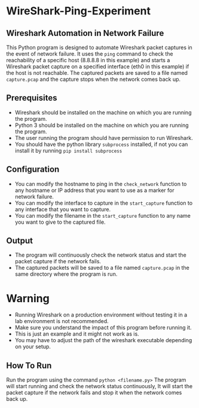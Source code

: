 # WireShark-Ping-Experiment
## Wireshark Automation in Network Failure

This Python program is designed to automate Wireshark packet captures in the event of network failure. It uses the `ping` command to check the reachability of a specific host (8.8.8.8 in this example) and starts a Wireshark packet capture on a specified interface (eth0 in this example) if the host is not reachable. The captured packets are saved to a file named `capture.pcap` and the capture stops when the network comes back up.

## Prerequisites
- Wireshark should be installed on the machine on which you are running the program.
- Python 3 should be installed on the machine on which you are running the program.
- The user running the program should have permission to run Wireshark.
- You should have the python library `subprocess` installed, if not you can install it by running `pip install subprocess`

## Configuration
- You can modify the hostname to ping in the `check_network` function to any hostname or IP address that you want to use as a marker for network failure.
- You can modify the interface to capture in the `start_capture` function to any interface that you want to capture.
- You can modify the filename in the `start_capture` function to any name you want to give to the captured file.

## Output
- The program will continuously check the network status and start the packet capture if the network fails.
- The captured packets will be saved to a file named `capture.pcap` in the same directory where the program is run.

# Warning 
- Running Wireshark on a production environment without testing it in a lab environment is not recommended.
- Make sure you understand the impact of this program before running it.
- This is just an example and it might not work as is.
- You may have to adjust the path of the wireshark executable depending on your setup.

## How To Run
Run the program using the command `python <filename.py>`
The program will start running and check the network status continuously, It will start the packet capture if the network fails and stop it when the network comes back up.
